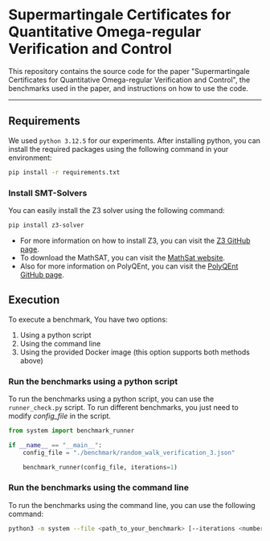 # Supermartingale Certificates for Quantitative Omega-regular Verification and Control

This repository contains the source code for the paper "Supermartingale Certificates for Quantitative Omega-regular Verification and Control", the benchmarks used in the paper, and instructions on how to use the code.

---

## Requirements

We used `python 3.12.5` for our experiments. After installing python, you can install the required packages using the following command in your environment:

```bash
pip install -r requirements.txt
```

### Install SMT-Solvers

You can easily install the Z3 solver using the following command:

```bash
pip install z3-solver
```

- For more information on how to install Z3, you can visit the [Z3 GitHub page](https://github.com/Z3Prover/z3).
- To download the MathSAT, you can visit the [MathSat website](https://mathsat.fbk.eu/download.html).
- Also for more information on PolyQEnt, you can visit the [PolyQEnt GitHub page](https://github.com/ChatterjeeGroup-ISTA/polyqent).

## Execution

To execute a benchmark, You have two options:
1. Using a python script
2. Using the command line
3. Using the provided Docker image (this option supports both methods above)

### Run the benchmarks using a python script

To run the benchmarks using a python script, you can use the `runner_check.py` script. 
To run different benchmarks, you just need to modify _config_file_ in the script.

```python
from system import benchmark_runner

if __name__ == "__main__":
    config_file = "./benchmark/random_walk_verification_3.json"

    benchmark_runner(config_file, iterations=1)
```

### Run the benchmarks using the command line

To run the benchmarks using the command line, you can use the following command:

```bash
python3 -m system --file <path_to_your_benchmark> [--iterations <number_of_iterations>]
```
